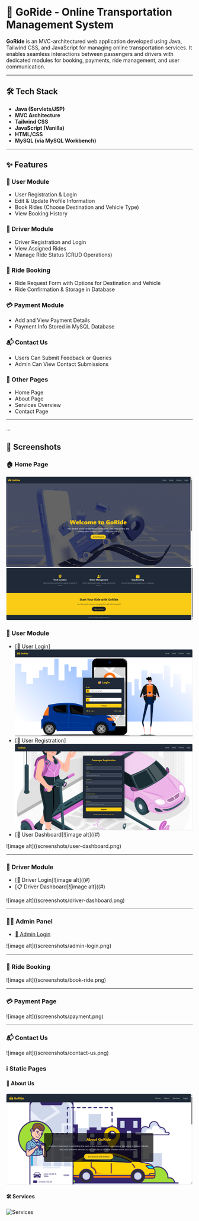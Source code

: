 # 🚗 GoRide - Online Transportation Management System

**GoRide** is an MVC-architectured web application developed using Java, Tailwind CSS, and JavaScript for managing online transportation services. It enables seamless interactions between passengers and drivers with dedicated modules for booking, payments, ride management, and user communication.

---

## 🛠️ Tech Stack

- **Java (Servlets/JSP)**
- **MVC Architecture**
- **Tailwind CSS**
- **JavaScript (Vanilla)**
- **HTML/CSS**
- **MySQL (via MySQL Workbench)**

---

## ✨ Features

### 👤 User Module
- User Registration & Login
- Edit & Update Profile Information
- Book Rides (Choose Destination and Vehicle Type)
- View Booking History

### 🚕 Driver Module
- Driver Registration and Login
- View Assigned Rides
- Manage Ride Status (CRUD Operations)

### 📅 Ride Booking
- Ride Request Form with Options for Destination and Vehicle
- Ride Confirmation & Storage in Database

### 💳 Payment Module
- Add and View Payment Details
- Payment Info Stored in MySQL Database

### 📬 Contact Us
- Users Can Submit Feedback or Queries
- Admin Can View Contact Submissions

### 🧾 Other Pages
- Home Page
- About Page
- Services Overview
- Contact Page

---
...

## 📸 Screenshots

### 🏠 Home Page
![image alt](https://github.com/Akilajayathunga/Online-Transportation-Management-System/blob/4d480363e620f7293adc2f7e003a3e7d7c097858/Screenshot%202025-06-17%20101004.png)
![image alt](https://github.com/Akilajayathunga/Online-Transportation-Management-System/blob/e1329848087a1bbfb854c0843094d4ceffcc5804/Screenshot%202025-06-17%20101013.png)

### 👤 User Module
- [🔐 User Login]![image alt](https://github.com/Akilajayathunga/Online-Transportation-Management-System/blob/e1329848087a1bbfb854c0843094d4ceffcc5804/Screenshot%202025-06-17%20101038.png)
- [📝 User Registration]![image alt](https://github.com/Akilajayathunga/Online-Transportation-Management-System/blob/e1329848087a1bbfb854c0843094d4ceffcc5804/Screenshot%202025-06-17%20101026.png)
- [🧾 User Dashboard]![image alt]((#)

![image alt]((screenshots/user-dashboard.png)

---

### 🚕 Driver Module
- [🔐 Driver Login]![image alt]((#)
- [📋 Driver Dashboard]![image alt]((#)

![image alt]((screenshots/driver-dashboard.png)

---

### 🧑‍💼 Admin Panel
- [🔐 Admin Login](#)

![image alt]((screenshots/admin-login.png)

---

### 📅 Ride Booking
![image alt]((screenshots/book-ride.png)

---

### 💳 Payment Page
![image alt]((screenshots/payment.png)

---

### 📬 Contact Us
![image alt]((screenshots/contact-us.png)

### ℹ️ Static Pages

#### 📖 About Us
![About Us](https://github.com/Akilajayathunga/Online-Transportation-Management-System/blob/e1329848087a1bbfb854c0843094d4ceffcc5804/Screenshot%202025-06-17%20101110.png)

#### 🛠 Services
![Services](screenshots/services.png)
